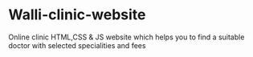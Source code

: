 # Walli-clinic-website
 Online clinic HTML,CSS & JS website which helps you to find a suitable doctor with selected specialities and fees
